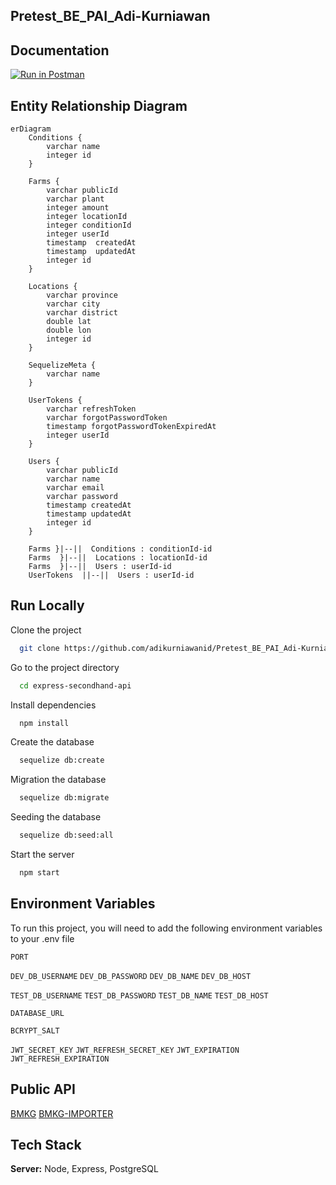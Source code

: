 ## Pretest_BE_PAI_Adi-Kurniawan

## Documentation
[![Run in Postman](https://run.pstmn.io/button.svg)](https://documenter.getpostman.com/view/13454122/2s935iumZM)

## Entity Relationship Diagram
```mermaid
erDiagram
    Conditions {
        varchar name
        integer id
    }

    Farms {
        varchar publicId
        varchar plant
        integer amount
        integer locationId
        integer conditionId
        integer userId
        timestamp  createdAt
        timestamp  updatedAt
        integer id
    }

    Locations {
        varchar province
        varchar city
        varchar district
        double lat
        double lon
        integer id
    }

    SequelizeMeta {
        varchar name
    }
    
    UserTokens {
        varchar refreshToken
        varchar forgotPasswordToken
        timestamp forgotPasswordTokenExpiredAt
        integer userId
    }

    Users {
        varchar publicId
        varchar name
        varchar email
        varchar password
        timestamp createdAt
        timestamp updatedAt
        integer id
    }

    Farms }|--||  Conditions : conditionId-id
    Farms  }|--||  Locations : locationId-id
    Farms  }|--||  Users : userId-id
    UserTokens  ||--||  Users : userId-id
```

## Run Locally

Clone the project

```bash
  git clone https://github.com/adikurniawanid/Pretest_BE_PAI_Adi-Kurniawan.git
```

Go to the project directory

```bash
  cd express-secondhand-api
```

Install dependencies

```bash
  npm install
```

Create the database

```bash
  sequelize db:create
```

Migration the database

```bash
  sequelize db:migrate
```

Seeding the database

```bash
  sequelize db:seed:all
```

Start the server

```bash
  npm start
```

## Environment Variables

To run this project, you will need to add the following environment variables to your .env file

`PORT`

`DEV_DB_USERNAME`
`DEV_DB_PASSWORD`
`DEV_DB_NAME`
`DEV_DB_HOST`

`TEST_DB_USERNAME`
`TEST_DB_PASSWORD`
`TEST_DB_NAME`
`TEST_DB_HOST`

`DATABASE_URL`

`BCRYPT_SALT`

`JWT_SECRET_KEY`
`JWT_REFRESH_SECRET_KEY`
`JWT_EXPIRATION`
`JWT_REFRESH_EXPIRATION`

## Public API
[BMKG](https://data.bmkg.go.id/)
[BMKG-IMPORTER](https://ibnux.github.io/BMKG-importer/#pakai-langsung)


## Tech Stack

**Server:** Node, Express, PostgreSQL
